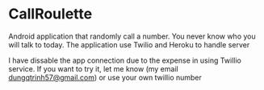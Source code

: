 # CallRoulette
Android application that randomly call a number. You never know who you will talk to today. The application use Twilio and Heroku to handle server


I have dissable the app connection due to the expense in using Twillio service. If you want to try it, let me know (my email dungqtrinh57@gmail.com) or use your own twillio number 

